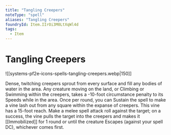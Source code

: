 ```yaml
---
title: "Tangling Creepers"
noteType: "spell"
aliases: "Tangling Creepers"
foundryId: Item.IIrOi3M0LtXqWl4d
tags:
  - Item
---
```


# Tangling Creepers
![[systems-pf2e-icons-spells-tangling-creepers.webp|150]]

Dense, twitching creepers sprout from every surface and fill any bodies of water in the area. Any creature moving on the land, or Climbing or Swimming within the creepers, takes a -10-foot circumstance penalty to its Speeds while in the area. Once per round, you can Sustain the spell to make a vine lash out from any square within the expanse of creepers. This vine has a 15-foot reach. Make a melee spell attack roll against the target; on a success, the vine pulls the target into the creepers and makes it [[Immobilized]] for 1 round or until the creature Escapes (against your spell DC), whichever comes first.
